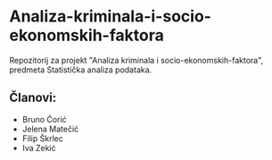# Analiza-kriminala-i-socio-ekonomskih-faktora
Repozitorij za projekt "Analiza kriminala i socio-ekonomskih-faktora", predmeta Statistička analiza podataka.

## Članovi:
* Bruno Ćorić
* Jelena Matečić
* Filip Škrlec
* Iva Zekić
